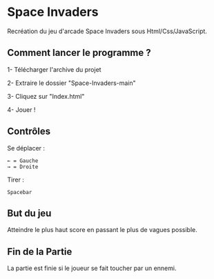 
# Space Invaders

Recréation du jeu d'arcade Space Invaders sous Html/Css/JavaScript.


## Comment lancer le programme ?

1- Télécharger l'archive du projet

2- Extraire le dossier "Space-Invaders-main"

3- Cliquez sur "Index.html"

4- Jouer !

## Contrôles

Se déplacer : 

    ← = Gauche 
    → = Droite 
    

Tirer : 
  
    Spacebar

## But du jeu

Atteindre le plus haut score en passant le plus de vagues possible.

## Fin de la Partie

La partie est finie si le joueur se fait toucher par un ennemi.
